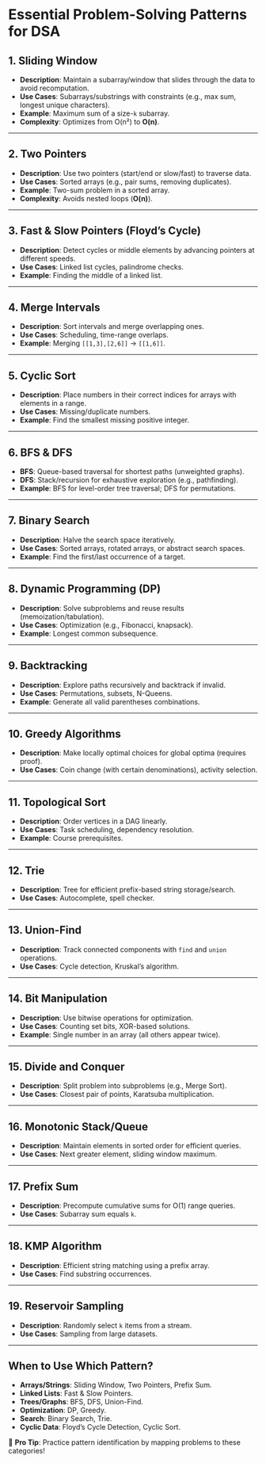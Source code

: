 # Essential Problem-Solving Patterns for DSA

## 1. Sliding Window
- **Description**: Maintain a subarray/window that slides through the data to avoid recomputation.
- **Use Cases**: Subarrays/substrings with constraints (e.g., max sum, longest unique characters).
- **Example**: Maximum sum of a size-`k` subarray.
- **Complexity**: Optimizes from O(n²) to **O(n)**.

---

## 2. Two Pointers
- **Description**: Use two pointers (start/end or slow/fast) to traverse data.
- **Use Cases**: Sorted arrays (e.g., pair sums, removing duplicates).
- **Example**: Two-sum problem in a sorted array.
- **Complexity**: Avoids nested loops (**O(n)**).

---

## 3. Fast & Slow Pointers (Floyd’s Cycle)
- **Description**: Detect cycles or middle elements by advancing pointers at different speeds.
- **Use Cases**: Linked list cycles, palindrome checks.
- **Example**: Finding the middle of a linked list.

---

## 4. Merge Intervals
- **Description**: Sort intervals and merge overlapping ones.
- **Use Cases**: Scheduling, time-range overlaps.
- **Example**: Merging `[[1,3],[2,6]]` → `[[1,6]]`.

---

## 5. Cyclic Sort
- **Description**: Place numbers in their correct indices for arrays with elements in a range.
- **Use Cases**: Missing/duplicate numbers.
- **Example**: Find the smallest missing positive integer.

---

## 6. BFS & DFS
- **BFS**: Queue-based traversal for shortest paths (unweighted graphs).
- **DFS**: Stack/recursion for exhaustive exploration (e.g., pathfinding).
- **Example**: BFS for level-order tree traversal; DFS for permutations.

---

## 7. Binary Search
- **Description**: Halve the search space iteratively.
- **Use Cases**: Sorted arrays, rotated arrays, or abstract search spaces.
- **Example**: Find the first/last occurrence of a target.

---

## 8. Dynamic Programming (DP)
- **Description**: Solve subproblems and reuse results (memoization/tabulation).
- **Use Cases**: Optimization (e.g., Fibonacci, knapsack).
- **Example**: Longest common subsequence.

---

## 9. Backtracking
- **Description**: Explore paths recursively and backtrack if invalid.
- **Use Cases**: Permutations, subsets, N-Queens.
- **Example**: Generate all valid parentheses combinations.

---

## 10. Greedy Algorithms
- **Description**: Make locally optimal choices for global optima (requires proof).
- **Use Cases**: Coin change (with certain denominations), activity selection.

---

## 11. Topological Sort
- **Description**: Order vertices in a DAG linearly.
- **Use Cases**: Task scheduling, dependency resolution.
- **Example**: Course prerequisites.

---

## 12. Trie
- **Description**: Tree for efficient prefix-based string storage/search.
- **Use Cases**: Autocomplete, spell checker.

---

## 13. Union-Find
- **Description**: Track connected components with `find` and `union` operations.
- **Use Cases**: Cycle detection, Kruskal’s algorithm.

---

## 14. Bit Manipulation
- **Description**: Use bitwise operations for optimization.
- **Use Cases**: Counting set bits, XOR-based solutions.
- **Example**: Single number in an array (all others appear twice).

---

## 15. Divide and Conquer
- **Description**: Split problem into subproblems (e.g., Merge Sort).
- **Use Cases**: Closest pair of points, Karatsuba multiplication.

---

## 16. Monotonic Stack/Queue
- **Description**: Maintain elements in sorted order for efficient queries.
- **Use Cases**: Next greater element, sliding window maximum.

---

## 17. Prefix Sum
- **Description**: Precompute cumulative sums for O(1) range queries.
- **Use Cases**: Subarray sum equals `k`.

---

## 18. KMP Algorithm
- **Description**: Efficient string matching using a prefix array.
- **Use Cases**: Find substring occurrences.

---

## 19. Reservoir Sampling
- **Description**: Randomly select `k` items from a stream.
- **Use Cases**: Sampling from large datasets.

---

## When to Use Which Pattern?
- **Arrays/Strings**: Sliding Window, Two Pointers, Prefix Sum.
- **Linked Lists**: Fast & Slow Pointers.
- **Trees/Graphs**: BFS, DFS, Union-Find.
- **Optimization**: DP, Greedy.
- **Search**: Binary Search, Trie.
- **Cyclic Data**: Floyd’s Cycle Detection, Cyclic Sort.

🚀 **Pro Tip**: Practice pattern identification by mapping problems to these categories!
